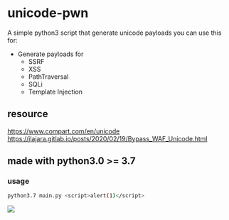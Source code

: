 # unicode-pwn
A simple python3 script that generate unicode payloads
you can use this for:

* Generate payloads for
  * SSRF
  * XSS
  * PathTraversal
  * SQLi
  * Template Injection

## resource 
https://www.compart.com/en/unicode
https://jlajara.gitlab.io/posts/2020/02/19/Bypass_WAF_Unicode.html

## made with python3.0 >= 3.7

### usage 
```bash
python3.7 main.py <script>alert(1)</script>
```

![](https://raw.githubusercontent.com/t0gu/unicode-pwn/master/unicode.gif)
